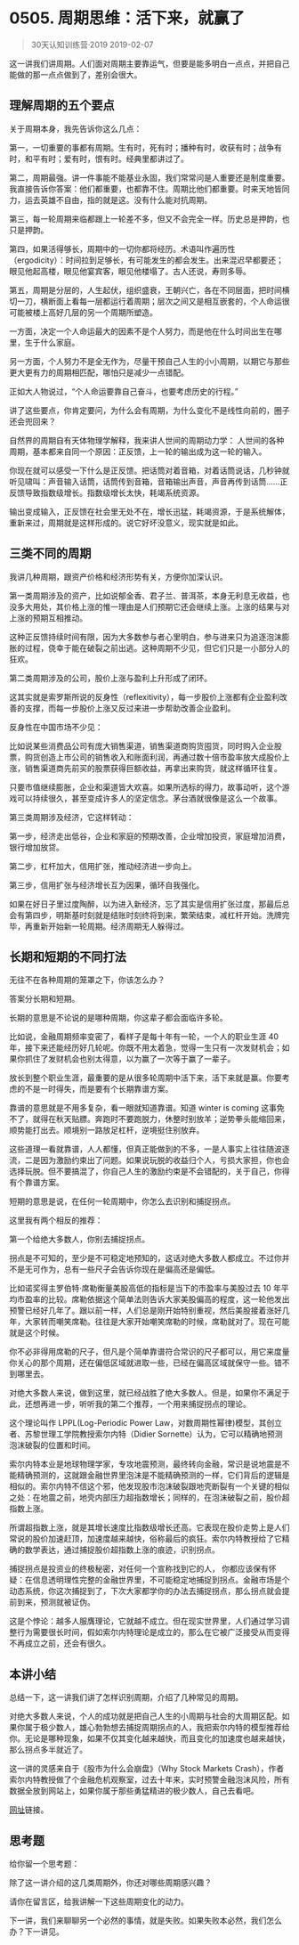 # 0505. 周期思维：活下来，就赢了
> 30天认知训练营·2019
2019-02-07

这一讲我们讲周期。人们面对周期主要靠运气，但要是能多明白一点点，并把自己能做的那一点点做到了，差别会很大。

## 理解周期的五个要点

关于周期本身，我先告诉你这么几点：

第一，一切重要的事都有周期。生有时，死有时；播种有时，收获有时；战争有时，和平有时；爱有时，恨有时。经典里都讲过了。

第二，周期最强。讲一件事能不能基业永固，我们常常问是人重要还是制度重要。我直接告诉你答案：他们都重要，也都靠不住。周期比他们都重要。时来天地皆同力，运去英雄不自由，指的就是这。没有什么能对抗周期。

第三，每一轮周期来临都跟上一轮差不多，但又不会完全一样。历史总是押韵，也只是押韵。

第四，如果活得够长，周期中的一切你都将经历。术语叫作遍历性（ergodicity）：时间拉到足够长，有可能发生的都会发生。出来混迟早都要还；眼见他起高楼，眼见他宴宾客，眼见他楼塌了。古人还说，寿则多辱。

第五，周期是分层的，人生起伏，组织盛衰，王朝兴亡，各在不同层面，把时间横切一刀，横断面上看每一层都运行着周期；层次之间又是相互嵌套的，个人命运很可能被楼上高好几层的另一个周期所塑造。

一方面，决定一个人命运最大的因素不是个人努力，而是他在什么时间出生在哪里，生于什么家庭。

另一方面，个人努力不是全无作为，尽量干预自己人生的小小周期，以期它与那些更大更有力的周期相匹配，哪怕只是减少一点错配。

正如大人物说过，“个人命运要靠自己奋斗，也要考虑历史的行程。”

讲了这些要点，你肯定要问，为什么会有周期，为什么变化不是线性向前的，圈子还会兜回来？

自然界的周期自有天体物理学解释，我来讲人世间的周期动力学： 人世间的各种周期，基本都来自同一个原因：正反馈，上一轮的输出成为这一轮的输入。

你现在就可以感受一下什么是正反馈。把话筒对着音箱，对着话筒说话，几秒钟就听见啸叫：声音输入话筒，话筒传到音箱，音箱输出声音，声音再传到话筒……正反馈导致指数级增长。指数级增长太快，耗竭系统资源。

输出变成输入，正反馈在社会里无处不在，增长迅猛，耗竭资源，于是系统解体，重新来过，周期就是这样形成的。说它好坏没意义，现实就是如此。

## 三类不同的周期

我讲几种周期，跟资产价格和经济形势有关，方便你加深认识。

第一类周期涉及的资产，比如说郁金香、君子兰、普洱茶，本身无利息无收益，也没多大用处，其价格上涨的惟一理由是人们预期它还会继续上涨。上涨的结果与对上涨的预期互相推动。

这种正反馈持续时间有限，因为大多数参与者心里明白，参与进来只为追逐泡沫膨胀的过程，侥幸于能在破裂之前出逃。这种周期不少见，但它们只是一小部分人的狂欢。

第二类周期涉及的公司，股价上涨与盈利上升形成了闭环。

这其实就是索罗斯所说的反身性（reflexitivity），每一步股价上涨都有企业盈利改善的支撑，而每一步股价上涨又反过来进一步帮助改善企业盈利。

反身性在中国市场不少见：

比如说某些消费品公司有庞大销售渠道，销售渠道商购货囤货，同时购入企业股票，购货创造上市公司的销售收入和账面利润，再通过数十倍市盈率放大成股价上涨，销售渠道商先前买的股票获得巨额收益，再拿出来购货，就这样循环往复。

只要市值继续膨胀，企业和渠道皆大欢喜。如果所选标的得力，故事动听，这个游戏可以持续很久，甚至变成许多人的坚定信念。茅台酒就很像是这么一个故事。

第三类周期涉及经济，它这样转动：

第一步，经济走出低谷，企业和家庭的预期改善，企业增加投资，家庭增加消费，银行增加放贷。

第二步，杠杆加大，信用扩张，推动经济进一步向上。

第三步，信用扩张与经济增长互为因果，循环自我强化。

如果在好日子里过度陶醉，以为进入新经济，忘了其实是信用扩张过度，那最后总会有第四步，明斯基时刻就是结账时刻终将到来，繁荣结束，减杠杆开始。洗牌完毕，再重新开始新一轮周期。经济周期无人躲得过。

## 长期和短期的不同打法

无往不在各种周期的笼罩之下，你该怎么办？

答案分长期和短期。

长期的意思是不论说的是哪种周期，你这辈子都会面临许多轮。

比如说，金融周期频率变密了，看样子是每十年有一轮，一个人的职业生涯 40 年，接下来还能经历好几轮呢。你既不用太着急，觉得一生只有一次发财机会；如果你抓住了发财机会也别太得意，以为赢了一次等于赢了一辈子。

放长到整个职业生涯，最重要的是从很多轮周期中活下来，活下来就是赢。你要考虑的不是一时得失，而是要有个长期靠谱方案。

靠谱的意思就是不用多复杂，看一眼就知道靠谱。知道 winter is coming 这事免不了，就得在秋天贴膘。奔跑时不要跑脱力，休整时别放羊；逆势拳头能缩回来，顺势能打出去。顺境别一路放足杠杆，逆境挺住别放弃。

这些道理一看就靠谱，人人都懂，但真正能做到的不多，一是人事实上往往随波逐流，二是因为激励约束出了问题。如果说玩脱的收益归个人，亏损大家担，你也会选择玩脱。但不要搞混了，你自己人生的激励约束是不会错配的，关于自己，你得有个靠谱方案。

短期的意思是说，在任何一轮周期中，你怎么去识别和捕捉拐点。

这里我有两个相反的推荐：

第一个给绝大多数人，你别去捕捉拐点。

拐点是不可知的，至少是不可稳定地预知的，这话对绝大多数人都成立。不过你并不是无可作为，总有一些尺子会告诉你现在是偏高还是偏低。

比如诺奖得主罗伯特·席勒衡量美股高低的指标是当下的市盈率与美股过去 10 年平均市盈率的比较。席勒依据这个简单法则告诉大家美股偏高的程度，这一轮他发出预警已经好几年了。跟以前一样，人们总是刚开始特别重视，然后美股接着涨好几年，大家转而嘲笑席勒。往往是大家开始嘲笑席勒的时候，席勒就对了。现在可能就是这个时候。

你不必非得用席勒的尺子，但凡是个简单靠谱符合常识的尺子都可以，用它来度量你关心的那个周期，还在偏低区域就进取一些，已经在偏高区域就保守一些。错不到哪里去。

对绝大多数人来说，做到这里，就已经战胜了绝大多数人。但是，如果你不满足于此，还想再进一步，听听我的第二个推荐，一个用来捕捉拐点的理论。

这个理论叫作 LPPL(Log-Periodic Power Law，对数周期性幂律)模型，其创立者、苏黎世理工学院教授索尔内特（Didier Sornette）认为，它可以精确地预测泡沫破裂的位置和时间。

索尔内特本业是地球物理学家，专攻地震预测，最终转向金融，常识是说地震是不能精确预测的，这就跟金融世界里泡沫是不能精确预测的一样，它们背后的逻辑是相似的。索尔内特不信这个邪，他发现股市泡沫破裂跟地壳断裂有一个关键的相似之处：在地震之前，地壳内部压力超指数增长；同样的，在泡沫破裂之前，股价超指数上涨。

所谓超指数上涨，就是其增长速度比指数级增长还高。它表现在股价走势上是人们常说的股价加速赶顶，加速度越来越快，俗称最后的疯狂。索尔内特教授给了它精确的数学表达，通过捕捉股价超指数上涨的痕迹，识别拐点。

捕捉拐点是投资业的终极秘密，对任何一个宣称找到它的人， 你都应该保有怀疑：在信息透明理性完整的金融世界里，不可能稳定地捕捉到拐点。金融市场是个动态系统，你这次捕捉到了，下次大家都学你的办法去捕捉拐点，那么拐点就会提前到来，预测就被证伪。

这是个悖论：越多人服膺理论，它就越不成立。但在现实世界里，人们通过学习调整行为需要很长时间，假如索尔内特理论是成立的，那么在它被广泛接受从而变得不再成立之前，还会有很久。

## 本讲小结

总结一下，这一讲我们讲了怎样识别周期，介绍了几种常见的周期。

对绝大多数人来说，个人的成功就是把自己人生的小周期与社会的大周期区配。如果你属于极少数人，雄心勃勃想去捕捉周期拐点的人，我把索尔内特的模型推荐给你。无论是哪种现象，如果不仅其变化越来越快，而且变化的加速度也越来越快，那么拐点多半就近了。

这一讲的灵感来自于《股市为什么会崩盘》（Why Stock Markets Crash），作者索尔内特教授做了个金融危机观察室，过去十年来，实时预警金融泡沫风险，所有数据全放到网站上，如果你属于那些勇猛精进的极少数人，自己去看吧。

[网址](https://dwz.cn/L6PFv97i)链接。

## 思考题

给你留一个思考题：

除了这一讲介绍的这几类周期外，你还对哪些周期感兴趣？

请你在留言区，给我讲解一下这些周期变化的动力。

下一讲，我们来聊聊另一个必然的事情，就是失败。如果失败本必然，我们怎么办？下一讲见。




